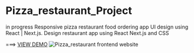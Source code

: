 # Pizza_restaurant_Project 
in progress Responsive pizza restaurant food ordering app UI design using React | Next.js. Design restaurant app using React Next.js and CSS 

===> [VIEW DEMO](https://pizza-restaurant-chi.vercel.app/) 
![Pizza_restaurant frontend website](/public/images/screen.PNG 'Pizza_restaurant')
